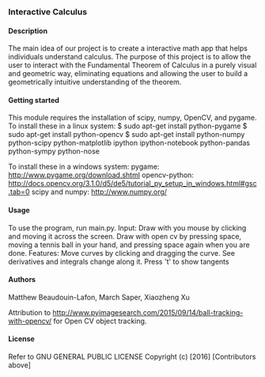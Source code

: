 ### Interactive Calculus

#### Description
The main idea of our project is to create a interactive math app that helps individuals understand calculus. The purpose of this project is to allow the user to interact with the Fundamental Theorem of Calculus in a purely visual and geometric way, eliminating equations and allowing the user to build a geometrically intuitive understanding of the theorem. 

#### Getting started
This module requires the installation of scipy, numpy, OpenCV, and pygame. 
To install these in a linux system:
$ sudo apt-get install python-pygame
$ sudo apt-get install python-opencv
$ sudo apt-get install python-numpy python-scipy python-matplotlib ipython ipython-notebook python-pandas python-sympy python-nose

To install these in a windows system:
pygame:
http://www.pygame.org/download.shtml
opencv-python:
http://docs.opencv.org/3.1.0/d5/de5/tutorial_py_setup_in_windows.html#gsc.tab=0
scipy and numpy:
http://www.numpy.org/

#### Usage
To use the program, run main.py.
Input:
Draw with you mouse by clicking and moving it across the screen. 
Draw with open cv by pressing space, moving a tennis ball in your hand, and pressing space again when you are done. 
Features:
Move curves by clicking and dragging the curve. See derivatives and integrals change along it.
Press 't' to show tangents 

#### Authors
Matthew Beaudouin-Lafon, March Saper, Xiaozheng Xu 

Attribution to http://www.pyimagesearch.com/2015/09/14/ball-tracking-with-opencv/ for Open CV object tracking.

#### License
Refer to  GNU GENERAL PUBLIC LICENSE
Copyright (c) [2016] [Contributors above]
